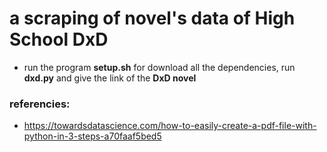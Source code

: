 # a scraping of novel's data of High School DxD

- run the program **setup.sh** for download all the dependencies, run **dxd.py** and give the link of the **DxD novel**

### referencies:
- https://towardsdatascience.com/how-to-easily-create-a-pdf-file-with-python-in-3-steps-a70faaf5bed5
